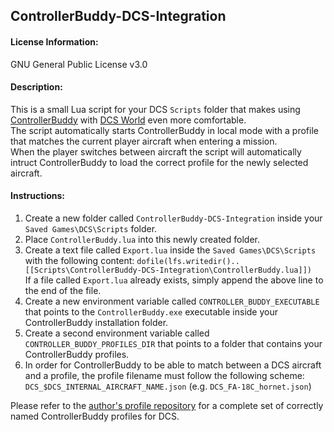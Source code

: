 ## ControllerBuddy-DCS-Integration

#### License Information:
GNU General Public License v3.0

#### Description:
This is a small Lua script for your DCS `Scripts` folder that makes using [ControllerBuddy](https://controllerbuddy.org) with [DCS World](https://www.digitalcombatsimulator.com) even more comfortable.  
The script automatically starts ControllerBuddy in local mode with a profile that matches the current player aircraft when entering a mission.  
When the player switches between aircraft the script will automatically intruct ControllerBuddy to load the correct profile for the newly selected aircraft.

#### Instructions:
1. Create a new folder called `ControllerBuddy-DCS-Integration` inside your `Saved Games\DCS\Scripts` folder.
2. Place `ControllerBuddy.lua` into this newly created folder.
3. Create a text file called `Export.lua` inside the `Saved Games\DCS\Scripts` with the following content:
   `dofile(lfs.writedir()..[[Scripts\ControllerBuddy-DCS-Integration\ControllerBuddy.lua]])`  
   If a file called `Export.lua` already exists, simply append the above line to the end of the file.
4. Create a new environment variable called `CONTROLLER_BUDDY_EXECUTABLE` that points to the `ControllerBuddy.exe` executable inside your ControllerBuddy installation folder.
5. Create a second environment variable called `CONTROLLER_BUDDY_PROFILES_DIR` that points to a folder that contains your ControllerBuddy profiles.
6. In order for ControllerBuddy to be able to match between a DCS aircraft and a profile, the profile filename must follow the following scheme: `DCS_$DCS_INTERNAL_AIRCRAFT_NAME.json` (e.g. `DCS_FA-18C_hornet.json`)

Please refer to the [author's profile repository](https://github.com/bwRavencl/ControllerBuddy-Profiles) for a complete set of correctly named ControllerBuddy profiles for DCS.
